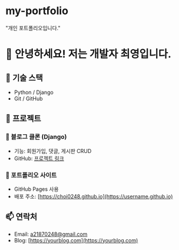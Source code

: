 # my-portfolio
"개인 포트폴리오입니다."
# 👋 안녕하세요! 저는 개발자 최영입니다.

## 🔧 기술 스택
- Python / Django
- Git / GitHub

## 💼 프로젝트
### 📌 블로그 클론 (Django)
- 기능: 회원가입, 댓글, 게시판 CRUD
- GitHub: [프로젝트 링크](https://github.com/choi0248/blog-clone)

### 📌 포트폴리오 사이트
- GitHub Pages 사용
- 배포 주소: [https://choi0248.github.io](https://username.github.io)

## 📫 연락처
- Email: a21870248@gmail.com
- Blog: [https://yourblog.com](https://yourblog.com)
